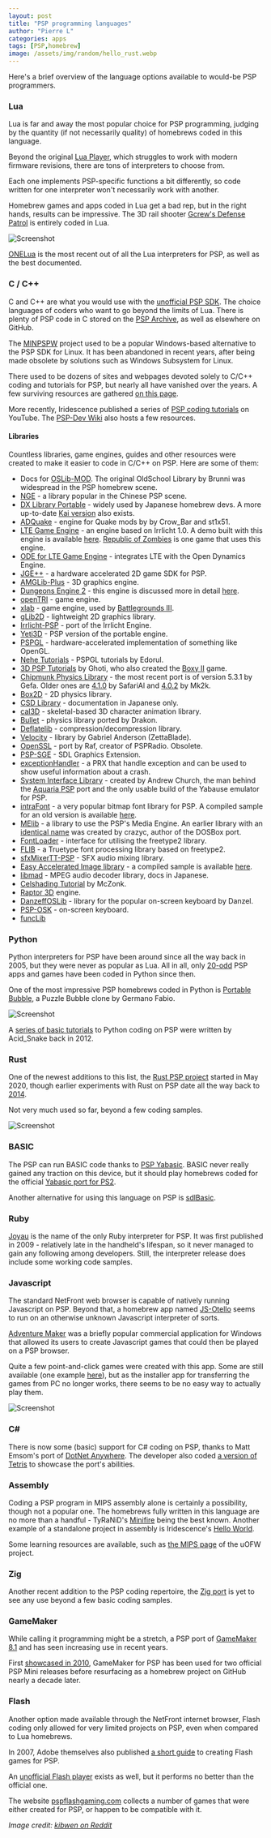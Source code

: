 ```yaml
---
layout: post
title: "PSP programming languages"
author: "Pierre L"
categories: apps
tags: [PSP,homebrew]
image: /assets/img/random/hello_rust.webp
---
```


Here's a brief overview of the language options available to would-be PSP programmers.

### Lua

Lua is far and away the most popular choice for PSP programming, judging by the quantity (if not necessarily quality) of homebrews coded in this language. 

Beyond the original [Lua Player](https://luaplayer.org/), which struggles to work with modern firmware revisions, there are tons of interpreters to choose from.

Each one implements PSP-specific functions a bit differently, so code written for one interpreter won't necessarily work with another.

Homebrew games and apps coded in Lua get a bad rep, but in the right hands, results can be impressive. The 3D rail shooter [Gcrew's Defense Patrol](https://archive.org/details/gdp.-7z) is entirely coded in Lua.

![Screenshot](https://github.com/PSP-Archive/PSP-Archive.github.io/raw/gh-pages/assets/img/snaps/20210627160102.webp)

[ONELua](http://onelua.x10.mx/) is the most recent out of all the Lua interpreters for PSP, as well as the best documented.

### C / C++

C and C++ are what you would use with the [unofficial PSP SDK](https://github.com/pspdev/pspdev). The choice languages of coders who want to go beyond the limits of Lua. There is plenty of PSP code in C stored on the [PSP Archive](https://github.com/PSP-Archive), as well as elsewhere on GitHub.

The [MINPSPW](https://sourceforge.net/projects/minpspw/) project used to be a popular Windows-based alternative to the PSP SDK for Linux. It has been abandoned in recent years, after being made obsolete by solutions such as Windows Subsystem for Linux.

There used to be dozens of sites and webpages devoted solely to C/C++ coding and tutorials for PSP, but nearly all have vanished over the years. A few surviving resources are gathered [on this page](https://github.com/PSP-Archive/docs#learning-resources).

More recently, Iridescence published a series of [PSP coding tutorials](https://www.youtube.com/watch?v=35q-7ITBzSk&list=PLwIRcsl57ziPsDYCi6bgO-W9qqAwuW3Mk) on YouTube. The [PSP-Dev Wiki](http://psp-dev.org/) also hosts a few resources.

#### Libraries

Countless libraries, game engines, guides and other resources were created to make it easier to code in C/C++ on PSP. Here are some of them:

- Docs for [OSLib-MOD](https://psp-archive.github.io/OSLib-MOD/). The original OldSchool Library by Brunni was widespread in the PSP homebrew scene. 
- [NGE](https://github.com/PSP-Archive/NGE2) - a library popular in the Chinese PSP scene.
- [DX Library Portable](https://github.com/PSP-Archive/dxlibp) - widely used by Japanese homebrew devs. A more up-to-date [Kai version](https://github.com/PSP-Archive/dxlibp-kai) also exists.
- [ADQuake](https://github.com/st1x51/ADQuake) - engine for Quake mods by by Crow_Bar and st1x51.
- [LTE Game Engine](https://github.com/PSP-Archive/LTE) - an engine based on Irrlicht 1.0. A demo built with this engine is available [here](https://archive.org/details/demo-21072006.7z). [Republic of Zombies](https://archive.org/details/republicof-zombies-vinicial-cfplus-en.-7z) is one game that uses this engine.
- [ODE for LTE Game Engine](https://github.com/PSP-Archive/ODE-for-LTE) - integrates LTE with the Open Dynamics Engine.
- [JGE++](https://github.com/PSP-Archive/JGE) - a hardware accelerated 2D game SDK for PSP.
- [AMGLib-Plus](https://github.com/PSP-Archive/AMGLib-Plus) - 3D graphics engine.
- [Dungeons Engine 2](https://github.com/PSP-Archive/Dungeons-Engine-2) - this engine is discussed more in detail [here](https://psp-archive.github.io/games/dungeons-3d-engine.html).
- [openTRI](https://github.com/PSP-Archive/openTri) - game engine.
- [xlab](https://github.com/PSP-Archive/xlab) - game engine, used by [Battlegrounds III](https://archive.org/details/battlegrounds-3.7z).
- [gLib2D](https://github.com/PSP-Archive/gLib2D) - lightweight 2D graphics library.
- [Irrlicht-PSP](https://github.com/PSP-Archive/Irrlicht-PSP) - port of the Irrlicht Engine.
- [Yeti3D](https://github.com/PSP-Archive/Yeti3D-Portable-Engine) - PSP version of the portable engine.
- [PSPGL](https://github.com/jsgf/pspgl) - hardware-accelerated implementation of something like OpenGL.
- [Nehe Tutorials](https://github.com/PSP-Archive/Nehe-Tutorials) -  PSPGL tutorials by Edorul.
- [3D PSP Tutorials](https://github.com/PSP-Archive/3D-PSP-Tutorials) by Ghoti, who also created the [Boxy II](https://archive.org/details/boxy-2.7z_202101) game.
- [Chipmunk Physics Library](https://github.com/PSP-Archive/Chipmunk-5.3.1-for-PSP) - the most recent port is of version 5.3.1 by Gefa. Older ones are [4.1.0](https://github.com/PSP-Archive/Chipmunk-SafariAl) by SafariAl and [4.0.2](https://github.com/PSP-Archive/Chipmunk-Physics) by Mk2k.
- [Box2D](https://github.com/PSP-Archive/Box2D) - 2D physics library.
- [CSD Library](https://github.com/PSP-Archive/csdlibrary) - documentation in Japanese only.
- [cal3D](https://github.com/PSP-Archive/cal3D) - skeletal-based 3D character animation library.
- [Bullet](https://github.com/PSP-Archive/Bullet) - physics library ported by Drakon.
- [Deflatelib](https://github.com/PSP-Archive/deflatelib) - compression/decompression library. 
- [Velocity](https://github.com/PSP-Archive/Velocity) - library by Gabriel Anderson (ZettaBlade).
- [OpenSSL](https://github.com/PSP-Archive/openssl) - port by Raf, creator of PSPRadio. Obsolete.
- [PSP-SGE](https://github.com/PSP-Archive/PSP-SGE) - SDL Graphics Extension.
- [exceptionHandler](https://github.com/PSP-Archive/exceptionHandler) - a PRX that handle exception and can be used to show useful information about a crash.
- [System Interface Library](https://github.com/PSP-Archive/System-Interface-Library) - created by Andrew Church, the man behind the [Aquaria PSP](https://www.youtube.com/watch?v=NPnBJrxmQiw) port and the only usable build of the Yabause emulator for PSP.
- [intraFont](https://github.com/PSP-Archive/intraFont) - a very popular bitmap font library for PSP. A compiled sample for an old version is available [here](https://archive.org/details/intrafont-test).
- [MElib](https://github.com/IridescentRose/MElib) - a library to use the PSP's Media Engine. An earlier library with an [identical name](https://github.com/PSP-Archive/melib) was created by crazyc, author of the DOSBox port.
- [FontLoader](https://github.com/PSP-Archive/FontLoader) - interface for utilising the freetype2 library.
- [FLIB](https://github.com/PSP-Archive/FLIB) - a Truetype font processing library based on freetype2.
- [sfxMixerTT-PSP](https://github.com/PSP-Archive/sfxMixerTT-PSP) - SFX audio mixing library.
- [Easy Accelerated Image library](https://github.com/PSP-Archive/Easy-Accelerated-Image-Lib) - a compiled sample is available [here](https://archive.org/details/easy-accelerated-image-lib-0.2.7z).
- [libmad](https://github.com/PSP-Archive/libmad) - MPEG audio decoder library, docs in Japanese.
- [Celshading Tutorial](https://github.com/PSP-Archive/Celshading-tutorial) by McZonk.
- [Raptor 3D](https://github.com/PSP-Archive/Raptor-3D) engine.
- [DanzeffOSLib](https://github.com/PSP-Archive/DanzeffOSLib) - library for the popular on-screen keyboard by Danzel.
- [PSP-OSK](https://github.com/PSP-Archive/PSP-OSK) - on-screen keyboard.
- [funcLib](https://github.com/PSP-Archive/funcLib)

### Python

Python interpreters for PSP have been around since all the way back in 2005, but they were never as popular as Lua. All in all, only [20-odd](https://archive.org/details/psp-homebrew-library?query=subject%3Apython) PSP apps and games have been coded in Python since then.

One of the most impressive PSP homebrews coded in Python is [Portable Bubble](https://archive.org/details/portable-bubble-v-2.1.0.7z), a Puzzle Bubble clone by Germano Fabio.

![Screenshot](https://github.com/PSP-Archive/PSP-Archive.github.io/raw/gh-pages/assets/img/snaps/PORT01413_00000.webp)

A [series of basic tutorials](https://wololo.net/talk/viewtopic.php?t=13112) to Python coding on PSP were written by Acid_Snake back in 2012.

### Rust

One of the newest additions to this list, the [Rust PSP project](https://github.com/overdrivenpotato/rust-psp) started in May 2020, though earlier experiments with Rust on PSP date all the way back to [2014](https://github.com/luqmana/rust-psp-hello). 

Not very much used so far, beyond a few coding samples. 

![Screenshot](https://github.com/PSP-Archive/PSP-Archive.github.io/raw/gh-pages/assets/img/snaps/crab_rave.webp)

### BASIC

The PSP can run BASIC code thanks to [PSP Yabasic](https://archive.org/details/pspyabasic_v10a.7z). BASIC never really gained any traction on this device, but it should play homebrews coded for the official [Yabasic port for PS2](https://archive.org/details/gs_20211117192719).

Another alternative for using this language on PSP is [sdlBasic](https://archive.org/details/sdlBasic.7z).

### Ruby

[Joyau](https://archive.org/details/joyau-release) is the name of the only Ruby interpreter for PSP. It was first published in 2009 - relatively late in the handheld's lifespan, so it never managed to gain any following among developers. Still, the interpreter release does include some working code samples.

### Javascript

The standard NetFront web browser is capable of natively running Javascript on PSP. Beyond that, a homebrew app named [JS-Otello](https://archive.org/details/js-otello) seems to run on an otherwise unknown Javascript interpreter of sorts. 

[Adventure Maker](https://web.archive.org/web/20060103032604/https://www.adventuremaker.com/) was a briefly popular commercial application for Windows that allowed its users to create Javascript games that could then be played on a PSP browser. 

Quite a few point-and-click games were created with this app. Some are still available (one example [here](https://web.archive.org/web/20071012201823/http://www.psp-vault.com/modules/UpDownload/store_folder/Homebrew-Internet/Adventure_Maker/12024Snake_Survivor_FULL_finished.zip)), but as the installer app for transferring the games from PC no longer works, there seems to be no easy way to actually play them.

![Screenshot](https://github.com/PSP-Archive/PSP-Archive.github.io/raw/gh-pages/assets/img/snaps/adv_maker_img.webp)

### C#

There is now some (basic) support for C# coding on PSP, thanks to Matt Emsom's port of [DotNet Anywhere](https://github.com/memsom/PSPDNA). The developer also coded [a version of Tetris](https://archive.org/details/PSPDNA) to showcase the port's abilities.

### Assembly

Coding a PSP program in MIPS assembly alone is certainly a possibility, though not a popular one. The homebrews fully written in this language are no more than a handful - TyRaNiD's [Minifire](https://archive.org/details/minifire) being the best known. Another example of a standalone project in assembly is Iridescence's [Hello World](https://github.com/IridescentRose/PSP-ASM-Example).

Some learning resources are available, such as [the MIPS page](https://github.com/uofw/uofw/wiki/MIPS) of the uOFW project.

### Zig

Another recent addition to the PSP coding repertoire, the [Zig port](https://github.com/zPSP-Dev/Zig-PSP) is yet to see any use beyond a few basic coding samples.

### GameMaker

While calling it programming might be a stretch, a PSP port of [GameMaker 8.1](https://github.com/KuromeSan/chovy-gm) and has seen increasing use in recent years. 

First [showcased in 2010](https://www.youtube.com/watch?v=cmAA6FJkVgQ), GameMaker for PSP has been used for two official PSP Mini releases before resurfacing as a homebrew project on GitHub nearly a decade later.

### Flash

Another option made available through the NetFront internet browser, Flash coding only allowed for very limited projects on PSP, even when compared to Lua homebrews. 

In 2007, Adobe themselves also published [a short guide](https://web.archive.org/web/20070824081925/https://www.adobe.com/devnet/devices/articles/psp_games.html) to creating Flash games for PSP.

An [unofficial Flash player](https://archive.org/details/swfplayerv13.7z) exists as well, but it performs no better than the official one.

The website [pspflashgaming.com](https://www.pspflashgaming.com/) collects a number of games that were either created for PSP, or happen to be compatible with it.

*Image credit: [kibwen on Reddit](https://www.reddit.com/r/rust/comments/2m10id/hello_world_on_a_psp_via_rust/)*
